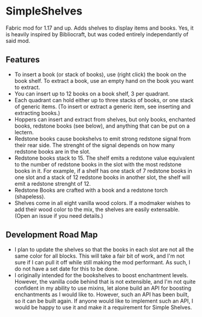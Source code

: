 # SimpleShelves
Fabric mod for 1.17 and up. Adds shelves to display items and books. Yes, it is heavily inspired by Bibliocraft, but was coded entirely independantly of said mod. 

## Features
* To insert a book (or stack of books), use (right click) the book on the book shelf. To extract a book, use an empty hand on the book you want to extract.
* You can insert up to 12 books on a book shelf, 3 per quadrant.
* Each quadrant can hold either up to three stacks of books, or one stack of generic items. (To insert or extract a generic item, see inserting and extracting books.)
* Hoppers can insert and extract from shelves, but only books, enchanted books, redstone books (see below), and anything that can be put on a lectern.
* Redstone books cause bookshelvs to emit strong redstone signal from their rear side. The strenght of the signal depends on how many redstone books are in the slot.
* Redstone books stack to 15. The shelf emits a redstone value equivalent to the number of redstone books in the slot with the most redstone books in it.
  For example, if a shelf has one stack of 7 redstone books in one slot and a stack of 12 redstone books in another slot, the shelf will emit a redstone strenght of 12.
* Redstone Books are crafted with a book and a redstone torch (shapeless).
* Shelves come in all eight vanilla wood colors. If a modmaker wishes to add their wood color to the mix, the shelves are easily extensable. (Open an issue if you need details.)

## Development Road Map
* I plan to update the shelves so that the books in each slot are not all the same color for all blocks. This will take a fair bit of work, and I'm not sure if I can pull it off 
while still making the mod performant. As such, I do not have a set date for this to be done. 
* I originally intended for the bookshelves to boost enchantment levels. However, the vanilla code behind that is not extensible, and I'm not quite confident in my ability to use 
mixins, let alone build an API for boosting enchantments as I would like to. However, such an API has been built, so it can be built again. If anyone would like to implement such
an API, I would be happy to use it and make it a requirement for Simple Shelves.
